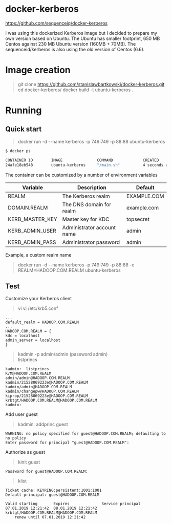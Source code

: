 # docker-kerberos

https://github.com/sequenceiq/docker-kerberos

I was using this dockerized Kerberos image but I decided to prepare my own version based on Ubuntu. The Ubuntu has smaller footprint, 650 MB Centos against 230 MB Ubuntu version (160MB + 70MB). The sequenceid/kerberos is also using the old version of Centos (6.6).

# Image creation

> git clone https://github.com/stanislawbartkowski/docker-kerberos.git
> cd docker-kerberos/
> docker build -t ubuntu-kerberos .

# Running

## Quick start 

> docker run -d --name kerberos -p 749:749 -p 88:88 ubuntu-kerberos

```bash
$ docker ps

CONTAINER ID        IMAGE               COMMAND             CREATED             STATUS              PORTS                                      NAMES
24afe18eb548        ubuntu-kerberos     "/main.sh"          4 seconds ago       Up 2 seconds        0.0.0.0:88->88/tcp, 0.0.0.0:749->749/tcp   kerberos

```
The container can be customized by a number of environment variables

| Variable | Description | Default
|----|-----|-----|
| REALM | The Kerberos realm | EXAMPLE.COM
| DOMAIN.REALM | The DNS domain for realm | example.com
| KERB_MASTER_KEY | Master key for KDC | topsecret |
| KERB_ADMIN_USER | Administrator account name  | admin
| KERB_ADMIN_PASS | Administrator password | admin

Example, a custom realm name

 > docker run -d  --name kerberos  -p 749:749 -p 88:88  -e REALM=HADOOP.COM.REALM ubuntu-kerberos
 
 ## Test
 
 Customize your Kerberos client
 
 > vi vi /etc/krb5.conf
 
  ```
  ...
  default_realm = HADOOP.COM.REALM
  ...
 HADOOP.COM.REALM = {
  kdc = localhost
  admin_server = localhost
}
 ```
 > kadmin -p admin/admin  (password admin)<br>
 > listprincs
 ```
 kadmin:  listprincs
K/M@HADOOP.COM.REALM
admin/admin@HADOOP.COM.REALM
kadmin/21528069223e@HADOOP.COM.REALM
kadmin/admin@HADOOP.COM.REALM
kadmin/changepw@HADOOP.COM.REALM
kiprop/21528069223e@HADOOP.COM.REALM
krbtgt/HADOOP.COM.REALM@HADOOP.COM.REALM
kadmin:  
 ```
 Add user guest
 > kadmin:  addprinc guest
 ```
WARNING: no policy specified for guest@HADOOP.COM.REALM; defaulting to no policy
Enter password for principal "guest@HADOOP.COM.REALM": 
```
Authorize as guest
> kinit guest
```
Password for guest@HADOOP.COM.REALM: 
```
>klist
```
Ticket cache: KEYRING:persistent:1001:1001
Default principal: guest@HADOOP.COM.REALM

Valid starting       Expires              Service principal
07.01.2019 12:21:42  08.01.2019 12:21:42  krbtgt/HADOOP.COM.REALM@HADOOP.COM.REALM
	renew until 07.01.2019 12:21:42
```




